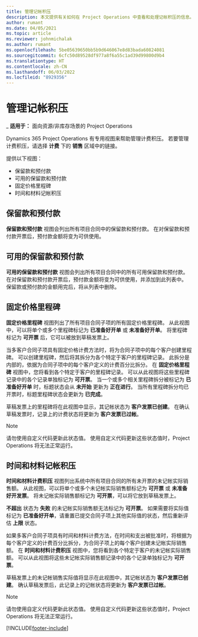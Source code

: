 ```yaml
---
title: 管理记帐积压
description: 本文提供有关如何在 Project Operations 中查看和处理记帐积压的信息。
author: rumant
ms.date: 04/05/2021
ms.topic: article
ms.reviewer: johnmichalak
ms.author: rumant
ms.openlocfilehash: 5be05639650bb5b9d646067e8d83bada60824081
ms.sourcegitcommit: 6cfc50d89528df977a8f6a55c1ad39d99800d9b4
ms.translationtype: HT
ms.contentlocale: zh-CN
ms.lasthandoff: 06/03/2022
ms.locfileid: "8929356"
---
```

# <a name="manage-billing-backlog"></a>管理记帐积压

_ **适用于：** 面向资源/非库存场景的 Project Operations

Dynamics 365 Project Operations 有专用视图来帮助管理计费积压。 若要管理计费积压，请选择 **计费** 下的 **销售** 区域中的链接。 

提供以下视图：

- 保留款和预付款
- 可用的保留款和预付款
- 固定价格里程碑
- 时间和材料记帐积压

## <a name="retainers-and-advances"></a>保留款和预付款

 **保留款和预付款** 视图会列出所有项目合同中的保留款和预付款。 在对保留款和预付款开票后，预付款金额将变为可供使用。

## <a name="available-retainers-and-advances"></a>可用的保留款和预付款

 **可用的保留款和预付款** 视图会列出所有项目合同中的所有可用保留款和预付款。 在对保留款和预付款开票后，预付款金额将变为可供使用，并添加到此列表中。 保留款或预付款的金额用完后，将从列表中删除。

## <a name="fixed-price-milestones"></a>固定价格里程碑

**固定价格里程碑** 视图列出了所有项目合同子项的所有固定价格里程碑。 从此视图中，可以将单个或多个里程碑标记为 **已准备好开单** 或 **未准备好开单**。 将里程碑标记为 **可开票** 后，它可以被放到草稿发票上。

当多客户合同子项具有固定价格计费方法时，将为合同子项中的每个客户创建里程碑。 可以创建里程碑，然后将其拆分为各个特定于客户的里程碑记录。 此拆分是内部的，依据为合同子项中的每个客户定义的计费百分比拆分。 在 **固定价格里程碑** 视图中，您将看到各个特定于客户的里程碑记录。 可以从此视图将这些里程碑记录中的各个记录单独标记为 **可开票**。 当一个或多个相关里程碑拆分被标记为 **已准备好开单** 时，标题状态会从 **未开始** 更新为 **正在进行**。 当所有里程碑拆分均已开票时，标题里程碑状态会更新为 **已完成**。

草稿发票上的里程碑将在此视图中显示，其记帐状态为 **客户发票已创建**。 在确认草稿发票时，记录上的计费状态将更新为 **客户发票已过帐**。 

> [!NOTE] 
> 请勿使用自定义代码更新此状态值。 使用自定义代码更新这些状态值时，Project Operations 将无法正常运行。

## <a name="time-and-material-billing-backlog"></a>时间和材料记帐积压

**时间和材料计费积压** 视图列出系统中所有项目合同的所有未开票的未记帐实际销售额。 从此视图，可以将单个或多个未记帐实际销售额标记为 **可开票** 或 **未准备好开发票**。 将未记帐实际销售额标记为 **可开票**，可以将它放到草稿发票上。

**不超出** 状态为 **失败** 的未记帐实际销售额无法标记为 **可开票**。 如果需要将实际值标记为 **已准备好开单**，请重置已提交合同子项上其他实际值的状态，然后重新评估 **上限** 状态。

如果多客户合同子项具有时间和材料计费方法，在时间和支出被批准时，将根据为每个客户定义的计费百分比拆分，为合同子项上的每个客户创建未记帐实际销售额。 在 **时间和材料计费积压** 视图中，您将看到各个特定于客户的未记帐实际销售额。 可以从此视图将这些未记帐实际销售额记录中的各个记录单独标记为 **可开票**。

草稿发票上的未记帐销售实际值将显示在此视图中，其记帐状态为 **客户发票已创建**。 确认草稿发票后，此记录上的记帐状态将更新为 **客户发票已过帐**。 

> [!NOTE] 
> 请勿使用自定义代码更新此状态值。 使用自定义代码更新这些状态值时，Project Operations 将无法正常运行。


[!INCLUDE[footer-include](../includes/footer-banner.md)]

